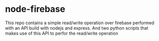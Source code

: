 # node-firebase
This repo contains a simple read/write operation over firebase performed with an API build with nodejs and express. And two python scripts that makes use of this API to perfor the read/write operation
